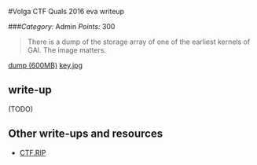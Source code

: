 #Volga CTF Quals 2016 eva writeup

###*Category:* Admin *Points:* 300

> There is a dump of the storage array of one of the earliest kernels of GAI.
The image matters.

[dump (600MB)](https://yadi.sk/d/YK64BLZjqVEjo)
[key.jpg](admin/eva-300/key.jpg)

## write-up

(TODO)

## Other write-ups and resources

* [CTF.RIP](https://ctf.rip/volgactf-2016-eva-admin/)
